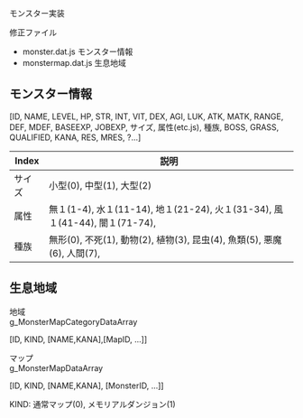 
モンスター実装

修正ファイル
* monster.dat.js   モンスター情報
* monstermap.dat.js   生息地域

## モンスター情報

[ID, NAME, LEVEL, HP, STR, INT, VIT, DEX, AGI, LUK, ATK, MATK, RANGE, DEF, MDEF, BASEEXP, JOBEXP, サイズ, 属性(etc.js), 種族, BOSS, GRASS, QUALIFIED, KANA, RES, MRES, ?...]

|Index|説明|
|---|---|
|サイズ|小型(0), 中型(1), 大型(2)|
|属性|無１(1-4), 水１(11-14), 地１(21-24), 火１(31-34), 風１(41-44), 闇１(71-74),| 
|種族|無形(0), 不死(1), 動物(2), 植物(3), 昆虫(4), 魚類(5), 悪魔(6), 人間(7),|

## 生息地域

地域<br>
g_MonsterMapCategoryDataArray<br>

[ID, KIND, [NAME,KANA],[MapID, ...]]

マップ<br>
g_MonsterMapDataArray<br>

[ID, KIND, [NAME,KANA], [MonsterID, ...]]

KIND: 通常マップ(0), メモリアルダンジョン(1)
